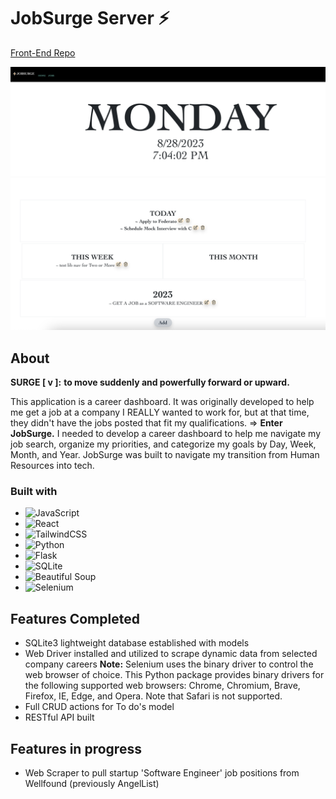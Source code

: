 # JobSurge Server ⚡
[Front-End Repo](https://github.com/gnieb/jobwave)

![homepage](homescreenshot.png)
![to_dos](todoscreenshot.png)

## About
**SURGE [ v ]:** 
**to move suddenly and powerfully forward or upward.** 

This application is a career dashboard. It was originally developed to help me get a job at a company I REALLY wanted to work for, but at that time, they didn't have the jobs posted that fit my qualifications. 
=> **Enter JobSurge.**
I needed to develop a career dashboard to help me navigate my job search, organize my priorities, and categorize my goals by Day, Week, Month, and Year. JobSurge was built to navigate my transition from Human Resources into tech. 

### Built with
* ![JavaScript](https://img.shields.io/badge/javascript-%23323330.svg?style=for-the-badge&logo=javascript&logoColor=%23F7DF1E)
* ![React](https://img.shields.io/badge/react-%2320232a.svg?style=for-the-badge&logo=react&logoColor=%2361DAFB)
* ![TailwindCSS](https://img.shields.io/badge/tailwindcss-%2338B2AC.svg?style=for-the-badge&logo=tailwind-css&logoColor=white)
* ![Python](https://img.shields.io/badge/python-3670A0?style=for-the-badge&logo=python&logoColor=ffdd54) 
* ![Flask](https://img.shields.io/badge/flask-%23000.svg?style=for-the-badge&logo=flask&logoColor=white) 
* ![SQLite](https://img.shields.io/badge/sqlite-%2307405e.svg?style=for-the-badge&logo=sqlite&logoColor=white)
* ![Beautiful Soup](https://img.shields.io/badge/beautiful_soup-%23121011.svg?style=for-the-badge&logo=data:python/svg?&color=ff69b4)
* ![Selenium](https://img.shields.io/badge/-selenium-%43B02A?style=for-the-badge&logo=selenium&logoColor=white)


## Features Completed
- SQLite3 lightweight database established with models
- Web Driver installed and utilized to scrape dynamic data from selected company careers
**Note:** Selenium uses the binary driver to control the web browser of choice. This Python package provides binary drivers for the following supported web browsers: Chrome, Chromium, Brave, Firefox, IE, Edge, and Opera. Note that Safari is not supported.
- Full CRUD actions for To do's model
- RESTful API built


## Features in progress
- Web Scraper to pull startup 'Software Engineer' job positions from Wellfound (previously AngelList)





